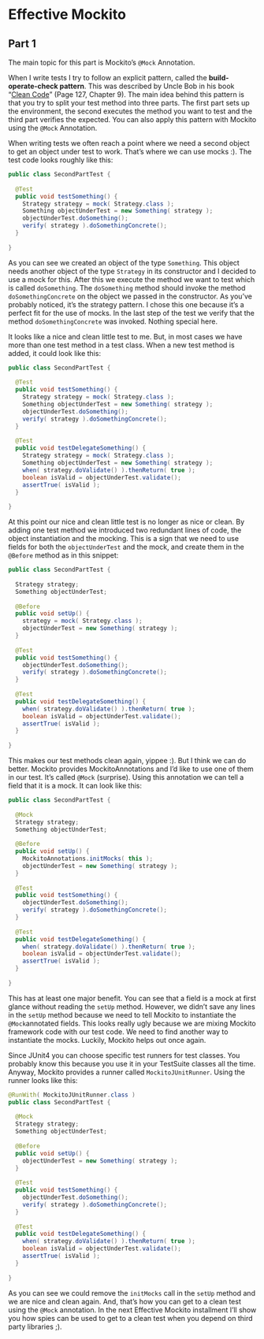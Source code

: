 # Effective Mockito

## Part 1

The main topic for this part is Mockito’s `@Mock` Annotation.

When I write tests I try to follow an explicit pattern, called the **build-operate-check pattern**. This was described by Uncle Bob in his book “[Clean Code](https://www.amazon.com/Clean-Code-Handbook-Software-Craftsmanship/dp/0132350882/ref=sr_1_1?ie=UTF8&qid=1317285121&sr=8-1)” (Page 127, Chapter 9). The main idea behind this pattern is that you try to split your test method into three parts. The first part sets up the environment, the second executes the method you want to test and the third part verifies the expected. You can also apply this pattern with Mockito using the `@Mock` Annotation.

When writing tests we often reach a point where we need a second object to get an object under test to work. That’s where we can use mocks :). The test code looks roughly like this:

```java
public class SecondPartTest {
  
  @Test
  public void testSomething() {
    Strategy strategy = mock( Strategy.class );
    Something objectUnderTest = new Something( strategy );
    objectUnderTest.doSomething();
    verify( strategy ).doSomethingConcrete();
  }
  
} 
```

As you can see we created an object of the type `Something`. This object needs another object of the type `Strategy` in its constructor and I decided to use a mock for this. After this we execute the method we want to test which is called `doSomething`. The `doSomething` method should invoke the method `doSomethingConcrete` on the object we passed in the constructor. As you’ve probably noticed, it’s the strategy pattern. I chose this one because it’s a perfect fit for the use of mocks. In the last step of the test we verify that the method `doSomethingConcrete` was invoked. Nothing special here.

It looks like a nice and clean little test to me. But, in most cases we have more than one test method in a test class. When a new test method is added, it could look like this:

```java
public class SecondPartTest {
  
  @Test
  public void testSomething() {
    Strategy strategy = mock( Strategy.class );
    Something objectUnderTest = new Something( strategy );
    objectUnderTest.doSomething();
    verify( strategy ).doSomethingConcrete();
  }
  
  @Test
  public void testDelegateSomething() {
    Strategy strategy = mock( Strategy.class );
    Something objectUnderTest = new Something( strategy );
    when( strategy.doValidate() ).thenReturn( true );
    boolean isValid = objectUnderTest.validate();
    assertTrue( isValid );
  }
  
} 
```

At this point our nice and clean little test is no longer as nice or clean. By adding one test method we introduced two redundant lines of code, the object instantiation and the mocking. This is a sign that we need to use fields for both the `objectUnderTest` and the mock, and create them in the `@Before` method as in this snippet:

```java
public class SecondPartTest {
  
  Strategy strategy;
  Something objectUnderTest;
  
  @Before
  public void setUp() {
    strategy = mock( Strategy.class );
    objectUnderTest = new Something( strategy );
  }
  
  @Test
  public void testSomething() {
    objectUnderTest.doSomething();
    verify( strategy ).doSomethingConcrete();
  }
  
  @Test
  public void testDelegateSomething() {
    when( strategy.doValidate() ).thenReturn( true );
    boolean isValid = objectUnderTest.validate();
    assertTrue( isValid );
  }
  
} 
```

This makes our test methods clean again, yippee :). But I think we can do better. Mockito provides MockitoAnnotations and I’d like to use one of them in our test. It’s called `@Mock` (surprise).  Using this annotation we can tell a field that it is a mock.  It can look like this:

```java
public class SecondPartTest {
  
  @Mock
  Strategy strategy;
  Something objectUnderTest;
  
  @Before
  public void setUp() {
    MockitoAnnotations.initMocks( this );
    objectUnderTest = new Something( strategy );
  }
  
  @Test
  public void testSomething() {
    objectUnderTest.doSomething();
    verify( strategy ).doSomethingConcrete();
  }
  
  @Test
  public void testDelegateSomething() {
    when( strategy.doValidate() ).thenReturn( true );
    boolean isValid = objectUnderTest.validate();
    assertTrue( isValid );
  }
  
}  
```

This has at least one major benefit. You can see that a field is a mock at first glance without reading the `setUp` method. However, we didn’t save any lines in the `setUp` method because we need to tell Mockito to instantiate the `@Mock`annotated fields. This looks really ugly because we are mixing Mockito framework code with our test code. We need to find another way to instantiate the mocks. Luckily, Mockito helps out once again.

Since JUnit4 you can choose specific test runners for test classes. You probably know this because you use it in your TestSuite classes all the time. Anyway, Mockito provides a runner called `MockitoJUnitRunner`. Using the runner looks like this:

```java
@RunWith( MockitoJUnitRunner.class )
public class SecondPartTest {
  
  @Mock
  Strategy strategy;
  Something objectUnderTest;
  
  @Before
  public void setUp() {
    objectUnderTest = new Something( strategy );
  }
  
  @Test
  public void testSomething() {
    objectUnderTest.doSomething();
    verify( strategy ).doSomethingConcrete();
  }
  
  @Test
  public void testDelegateSomething() {
    when( strategy.doValidate() ).thenReturn( true );
    boolean isValid = objectUnderTest.validate();
    assertTrue( isValid );
  }
  
}
```

As you can see we could remove the `initMocks` call in the `setUp` method and we are nice and clean again. And, that’s how you can get to a clean test using the `@Mock` annotation. In the next Effective Mockito installment I’ll show you how spies can be used to get to a clean test when you depend on third party libraries ;).

